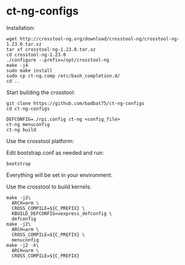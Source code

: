 ﻿# ct-ng-configs
Installation:
```
wget http://crosstool-ng.org/download/crosstool-ng/crosstool-ng-1.23.0.tar.xz
tar xf crosstool-ng-1.23.0.tar.xz
cd crosstool-ng-1.23.0
./configure --prefix=/opt/crosstool-ng
make -j4
sudo make install
sudo cp ct-ng.comp /etc/bash_completion.d/
cd ..
```
Start building the crosstool:
```
git clone https://github.com/badbat75/ct-ng-configs
cd ct-ng-configs

DEFCONFIG=./rpi.config ct-ng <config_file>
ct-ng menuconfig
ct-ng build
```
Use the crosstool platform:

Edit bootstrap.conf as needed and run:

```
bootstrap
```

Everything will be set in your environment.

Use the crosstool to build kernels:
```
make -j2\
  ARCH=arm \
  CROSS_COMPILE=${C_PREFIX} \
  KBUILD_DEFCONFIG=vexpress_defconfig \
  defconfig
make -j2\
  ARCH=arm \
  CROSS_COMPILE=${C_PREFIX} \
  menuconfig
make -j2 -k\
  ARCH=arm \
  CROSS_COMPILE=${C_PREFIX}
```

